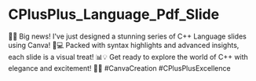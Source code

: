 # CPlusPlus_Language_Pdf_Slide
🎨🚀 Big news! I've just designed a stunning series of C++ Language slides using Canva! 🌟💻 Packed with syntax highlights and advanced insights, each slide is a visual treat! 📊💡 Get ready to explore the world of C++ with elegance and excitement! 🎉🚀 #CanvaCreation #CPlusPlusExcellence
